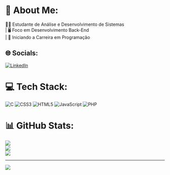 # 💫 About Me:
👨‍🎓 Estudante de Análise e Desenvolvimento de Sistemas <br> | 🖥️ Foco em Desenvolvimento Back-End<br> | 🚀 Iniciando a Carreira em Programação<br>


## 🌐 Socials:
[![LinkedIn](https://img.shields.io/badge/LinkedIn-%230077B5.svg?logo=linkedin&logoColor=white)](https://linkedin.com/in/https://www.linkedin.com/feed/) 

# 💻 Tech Stack:
![C](https://img.shields.io/badge/c-%2300599C.svg?style=for-the-badge&logo=c&logoColor=white) ![CSS3](https://img.shields.io/badge/css3-%231572B6.svg?style=for-the-badge&logo=css3&logoColor=white) ![HTML5](https://img.shields.io/badge/html5-%23E34F26.svg?style=for-the-badge&logo=html5&logoColor=white) ![JavaScript](https://img.shields.io/badge/javascript-%23323330.svg?style=for-the-badge&logo=javascript&logoColor=%23F7DF1E) ![PHP](https://img.shields.io/badge/php-%23777BB4.svg?style=for-the-badge&logo=php&logoColor=white)
# 📊 GitHub Stats:
![](https://github-readme-stats.vercel.app/api?username=lucasmirandaq&theme=onedark&hide_border=false&include_all_commits=false&count_private=false)<br/>
![](https://github-readme-streak-stats.herokuapp.com/?user=lucasmirandaq&theme=onedark&hide_border=false)<br/>
![](https://github-readme-stats.vercel.app/api/top-langs/?username=lucasmirandaq&theme=onedark&hide_border=false&include_all_commits=false&count_private=false&layout=compact)

---
[![](https://visitcount.itsvg.in/api?id=lucasmirandaq&icon=0&color=0)](https://visitcount.itsvg.in)

<!-- Proudly created with GPRM ( https://gprm.itsvg.in ) -->